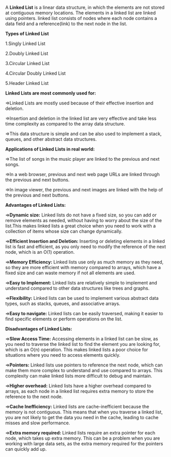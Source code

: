 A **Linked List** is a linear data structure, in which the elements are not stored at contiguous memory locations.
The elements in a linked list are linked using pointers. linked list consists of nodes where each node contains
a data field and a reference(link) to the next node in the list.


<p align="left"><b>Types of Linked List</b></p>

<p align="left">1.Singly Linked List </p>

<p align="left">2.Doubly Linked List </p>

<p align="left">3.Circular Linked List </p>

<p align="left">4.Circular Doubly Linked List </p>

<p align="left">5.Header Linked List </p>


__Linked Lists are most commonly used for:__

=>Linked Lists are mostly used because of their effective insertion and deletion. 

=>Insertion and deletion in the linked list are very effective and take less time complexity as compared to
  the array data structure. 
  
=>This data structure is simple and can be also used to implement a stack, queues, and other abstract data structures.  


__Applications of Linked Lists in real world:__

=>The list of songs in the music player are linked to the previous and next songs. 

=>In a web browser, previous and next web page URLs are linked through the previous and next buttons.

=>In image viewer, the previous and next images are linked with the help of the previous and next buttons.

__Advantages of Linked Lists:__

=>**Dynamic size:** Linked lists do not have a fixed size, so you can add or remove elements as needed, without having to worry 
  about the size of the list.This makes linked lists a great choice when you need to work with a collection of items whose size 
  can change dynamically.
  
=>**Efficient Insertion and Deletion:** Inserting or deleting elements in a linked list is fast and efficient, 
  as you only need to modify the reference of the next node, which is an O(1) operation.

=>**Memory Efficiency:** Linked lists use only as much memory as they need, so they are more efficient with memory
  compared to arrays, which have a fixed size and can waste memory if not all elements are used.

=>**Easy to Implement:** Linked lists are relatively simple to implement and understand compared to other 
  data structures like trees and graphs.

=>**Flexibility:** Linked lists can be used to implement various abstract data types, such as stacks, queues,
  and associative arrays.

=>**Easy to navigate:** Linked lists can be easily traversed, making it easier to find specific elements or perform
  operations on the list.

__Disadvantages of Linked Lists:__

=>**Slow Access Time:** Accessing elements in a linked list can be slow, as you need to traverse the linked list to 
  find the element you are looking for, which is an O(n) operation. This makes linked lists a poor choice for situations
  where you need to access elements quickly.

=>**Pointers:** Linked lists use pointers to reference the next node, which can make them more complex to understand and
  use compared to arrays. This complexity can make linked lists more difficult to debug and maintain.

=>**Higher overhead:** Linked lists have a higher overhead compared to arrays, as each node in a linked list requires 
  extra memory to store the reference to the next node.

=>**Cache Inefficiency:** Linked lists are cache-inefficient because the memory is not contiguous. This means that when you 
  traverse a linked list, you are not likely to get the data you need in the cache, leading to cache misses and slow performance.

=>**Extra memory required:** Linked lists require an extra pointer for each node, which takes up extra memory. 
  This can be a problem when you are working with large data sets, as the extra memory required for the pointers can quickly add up.


